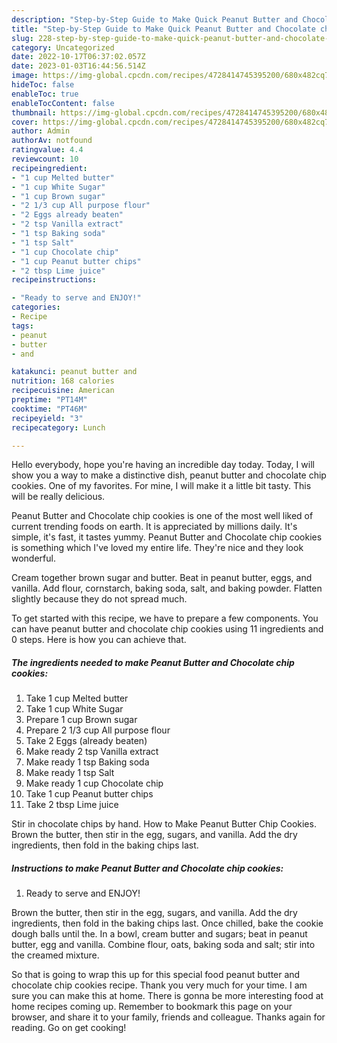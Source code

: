 ```yaml
---
description: "Step-by-Step Guide to Make Quick Peanut Butter and Chocolate chip cookies"
title: "Step-by-Step Guide to Make Quick Peanut Butter and Chocolate chip cookies"
slug: 228-step-by-step-guide-to-make-quick-peanut-butter-and-chocolate-chip-cookies
category: Uncategorized
date: 2022-10-17T06:37:02.057Z
date: 2023-01-03T16:44:56.514Z
image: https://img-global.cpcdn.com/recipes/4728414745395200/680x482cq70/peanut-butter-and-chocolate-chip-cookies-recipe-main-photo.jpg
hideToc: false
enableToc: true
enableTocContent: false
thumbnail: https://img-global.cpcdn.com/recipes/4728414745395200/680x482cq70/peanut-butter-and-chocolate-chip-cookies-recipe-main-photo.jpg
cover: https://img-global.cpcdn.com/recipes/4728414745395200/680x482cq70/peanut-butter-and-chocolate-chip-cookies-recipe-main-photo.jpg
author: Admin
authorAv: notfound
ratingvalue: 4.4
reviewcount: 10
recipeingredient:
- "1 cup Melted butter"
- "1 cup White Sugar"
- "1 cup Brown sugar"
- "2 1/3 cup All purpose flour"
- "2 Eggs already beaten"
- "2 tsp Vanilla extract"
- "1 tsp Baking soda"
- "1 tsp Salt"
- "1 cup Chocolate chip"
- "1 cup Peanut butter chips"
- "2 tbsp Lime juice"
recipeinstructions:

- "Ready to serve and ENJOY!"
categories:
- Recipe
tags:
- peanut
- butter
- and

katakunci: peanut butter and 
nutrition: 168 calories
recipecuisine: American
preptime: "PT14M"
cooktime: "PT46M"
recipeyield: "3"
recipecategory: Lunch

---
```



Hello everybody, hope you're having an incredible day today. Today, I will show you a way to make a distinctive dish, peanut butter and chocolate chip cookies. One of my favorites. For mine, I will make it a little bit tasty. This will be really delicious.

Peanut Butter and Chocolate chip cookies is one of the most well liked of current trending foods on earth. It is appreciated by millions daily. It's simple, it's fast, it tastes yummy. Peanut Butter and Chocolate chip cookies is something which I've loved my entire life. They're nice and they look wonderful.

Cream together brown sugar and butter. Beat in peanut butter, eggs, and vanilla. Add flour, cornstarch, baking soda, salt, and baking powder. Flatten slightly because they do not spread much.


To get started with this recipe, we have to prepare a few components. You can have peanut butter and chocolate chip cookies using 11 ingredients and 0 steps. Here is how you can achieve that.

<!--inarticleads1-->

##### The ingredients needed to make Peanut Butter and Chocolate chip cookies:

1. Take 1 cup Melted butter
1. Take 1 cup White Sugar
1. Prepare 1 cup Brown sugar
1. Prepare 2 1/3 cup All purpose flour
1. Take 2 Eggs (already beaten)
1. Make ready 2 tsp Vanilla extract
1. Make ready 1 tsp Baking soda
1. Make ready 1 tsp Salt
1. Make ready 1 cup Chocolate chip
1. Take 1 cup Peanut butter chips
1. Take 2 tbsp Lime juice


Stir in chocolate chips by hand. How to Make Peanut Butter Chip Cookies. Brown the butter, then stir in the egg, sugars, and vanilla. Add the dry ingredients, then fold in the baking chips last. 

<!--inarticleads2-->

##### Instructions to make Peanut Butter and Chocolate chip cookies:


1. Ready to serve and ENJOY!

Brown the butter, then stir in the egg, sugars, and vanilla. Add the dry ingredients, then fold in the baking chips last. Once chilled, bake the cookie dough balls until the. In a bowl, cream butter and sugars; beat in peanut butter, egg and vanilla. Combine flour, oats, baking soda and salt; stir into the creamed mixture. 

So that is going to wrap this up for this special food peanut butter and chocolate chip cookies recipe. Thank you very much for your time. I am sure you can make this at home. There is gonna be more interesting food at home recipes coming up. Remember to bookmark this page on your browser, and share it to your family, friends and colleague. Thanks again for reading. Go on get cooking!

